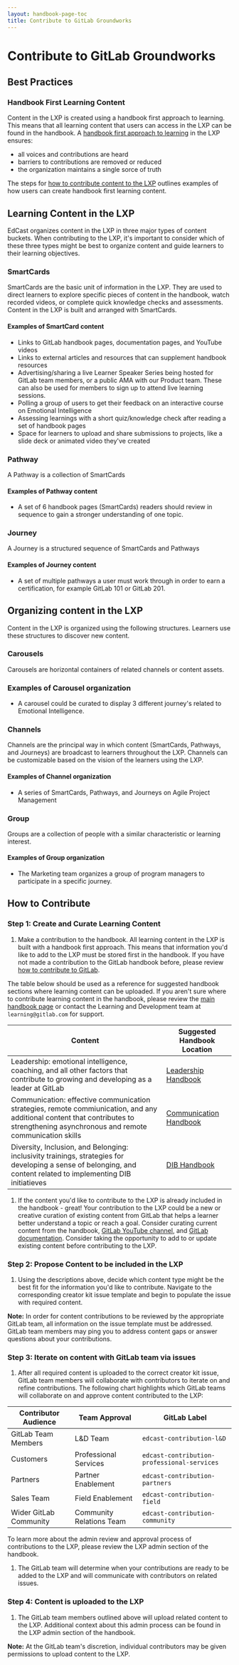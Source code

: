 ```yaml
---
layout: handbook-page-toc
title: Contribute to GitLab Groundworks
---
```


# Contribute to GitLab Groundworks

## Best Practices


### Handbook First Learning Content

Content in the LXP is created using a handbook first approach to learning. This means that all learning content that users can access in the LXP can be found in the handbook. A [handbook first approach to learning](/handbook/people-group/learning-and-development/interactive-learning) in the LXP ensures:

- all voices and contributions are heard
- barriers to contributions are removed or reduced
- the organization maintains a single sorce of truth

The steps for [how to contribute content to the LXP](/handbook/people-group/learning-and-development/#how-to-contribute) outlines examples of how users can create handbook first learning content.


## Learning Content in the LXP

EdCast organizes content in the LXP in three major types of content buckets. When contributing to the LXP, it's important to consider which of these three types might be best to organize content and guide learners to their learning objectives.


### SmartCards

SmartCards are the basic unit of information in the LXP. They are used to direct learners to explore specific pieces of content in the handbook, watch recorded videos, or complete quick knowledge checks and assessments. Content in the LXP is built and arranged with SmartCards.

#### Examples of SmartCard content

- Links to GitLab handbook pages, documentation pages, and YouTube videos
- Links to external articles and resources that can supplement handbook resources
- Advertising/sharing a live Learner Speaker Series being hosted for GitLab team members, or a public AMA with our Product team. These can also be used for members to sign up to attend live learning sessions.
- Polling a group of users to get their feedback on an interactive course on Emotional Intelligence
- Assessing learnings with a short quiz/knowledge check after reading a set of handbook pages
- Space for learners to upload and share submissions to projects, like a slide deck or animated video they've created

### Pathway

A Pathway is a collection of SmartCards

#### Examples of Pathway content

- A set of 6 handbook pages (SmartCards) readers should review in sequence to gain a stronger understanding of one topic.

### Journey

A Journey is a structured sequence of SmartCards and Pathways

#### Examples of Journey content

- A set of multiple pathways a user must work through in order to earn a certification, for example GitLab 101 or GitLab 201.


## Organizing content in the LXP

Content in the LXP is organized using the following structures. Learners use these structures to discover new content.

### Carousels

Carousels are horizontal containers of related channels or content assets.

### Examples of Carousel organization

- A carousel could be curated to display 3 different journey's related to Emotional Intelligence.

### Channels

Channels are the principal way in which content (SmartCards, Pathways, and Journeys) are broadcast to learners throughout the LXP. Channels can be customizable based on the vision of the learners using the LXP. 

#### Examples of Channel organization

- A series of SmartCards, Pathways, and Journeys on Agile Project Management

### Group

Groups are a collection of people with a similar characteristic or learning interest.

#### Examples of Group organization

- The Marketing team organizes a group of program managers to participate in a specific journey.

## How to Contribute

### Step 1: Create and Curate Learning Content

1. Make a contribution to the handbook. All learning content in the LXP is built with a handbook first approach. This means that information you'd like to add to the LXP must be stored first in the handbook. If you have not made a contribution to the GitLab handbook before, please review [how to contribute to GitLab](https://about.gitlab.com/community/contribute/). 

The table below should be used as a reference for suggested handbook sections where learning content can be uploaded. If you aren't sure where to contribute learning content in the handbook, please review the [main handbook page](https://about.gitlab.com/handbook/#introduction) or contact the Learning and Development team at `learning@gitlab.com` for support.

| Content | Suggested Handbook Location |
| ----- | ----- |
| Leadership: emotional intelligence, coaching, and all other factors that contribute to growing and developing as a leader at GitLab | [Leadership Handbook](https://about.gitlab.com/handbook/leadership/) |
| Communication: effective communication strategies, remote commiunication, and any additional content that contributes to strengthening asynchronous and remote communication skills | [Communication Handbook](https://about.gitlab.com/handbook/communication/) |
| Diversity, Inclusion, and Belonging: inclusivity trainings, strategies for developing a sense of belonging, and content related to implementing DIB initiatieves | [DIB Handbook](https://about.gitlab.com/company/culture/inclusion/) | 

1. If the content you'd like to contribute to the LXP is already included in the handbook - great! Your contribution to the LXP could be a new or creative curation of existing content from GitLab that helps a learner better understand a topic or reach a goal. Consider curating current content from the handbook, [GitLab YouTube channel](https://www.youtube.com/channel/UCnMGQ8QHMAnVIsI3xJrihhg), and [GitLab documentation](https://docs.gitlab.com/). Consider taking the opportunity to add to or update existing content before contributing to the LXP.

### Step 2: Propose Content to be included in the LXP

1. Using the descriptions above, decide which content type might be the best fit for the information you'd like to contribute. Navigate to the corresponding creator kit issue template and begin to populate the issue with required content.

**Note:** In order for content contributions to be reviewed by the appropriate GitLab team, all information on the issue template must be addressed. GitLab team members may ping you to address content gaps or answer questions about your contributions. 

### Step 3: Iterate on content with GitLab team via issues

1. After all required content is uploaded to the correct creator kit issue, GitLab team members will collaborate with contributors to iterate on and refine contributions. The following chart highlights which GitLab teams will collaborate on and approve content contributed to the LXP:

| Contributor Audience | Team Approval | GitLab Label|
| ----- | ----- | ----- |
| GitLab Team Members | L&D Team | `edcast-contribution-l&D` |
| Customers | Professional Services | `edcast-contribution-professional-services` |
| Partners | Partner Enablement | `edcast-contribution-partners` |
| Sales Team | Field Enablement | `edcast-contribution-field` |
| Wider GitLab Community | Community Relations Team | `edcast-contribution-community` |


To learn more about the admin review and approval process of contributions to the LXP, please review the LXP admin section of the handbook.

1. The GitLab team will determine when your contributions are ready to be added to the LXP and will communicate with contributors on related issues.


### Step 4: Content is uploaded to the LXP

1. The GitLab team members outlined above will upload related content to the LXP. Additional context about this admin process can be found in the LXP admin section of the handbook.

**Note:** At the GitLab team's discretion, individual contributors may be given permissions to upload content to the LXP.
